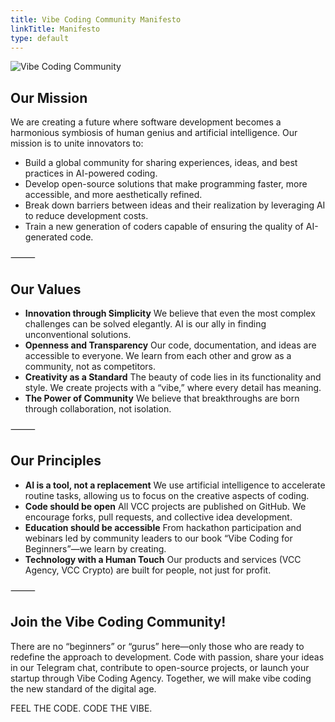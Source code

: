 ```yaml
---
title: Vibe Coding Community Manifesto
linkTitle: Manifesto
type: default
---
```


![Vibe Coding Community](/head.png)

## Our Mission

We are creating a future where software development becomes a harmonious symbiosis of human genius and artificial intelligence. Our mission is to unite innovators to:

- Build a global community for sharing experiences, ideas, and best practices in AI-powered coding.
- Develop open-source solutions that make programming faster, more accessible, and more aesthetically refined.
- Break down barriers between ideas and their realization by leveraging AI to reduce development costs.
- Train a new generation of coders capable of ensuring the quality of AI-generated code.

⸻

## Our Values
- **Innovation through Simplicity**
We believe that even the most complex challenges can be solved elegantly. AI is our ally in finding unconventional solutions.
- **Openness and Transparency**
Our code, documentation, and ideas are accessible to everyone. We learn from each other and grow as a community, not as competitors.
- **Creativity as a Standard**
The beauty of code lies in its functionality and style. We create projects with a “vibe,” where every detail has meaning.
- **The Power of Community**
We believe that breakthroughs are born through collaboration, not isolation.

⸻

## Our Principles
- **AI is a tool, not a replacement**
We use artificial intelligence to accelerate routine tasks, allowing us to focus on the creative aspects of coding.
- **Code should be open**
All VCC projects are published on GitHub. We encourage forks, pull requests, and collective idea development.
- **Education should be accessible**
From hackathon participation and webinars led by community leaders to our book “Vibe Coding for Beginners”—we learn by creating.
- **Technology with a Human Touch**
Our products and services (VCC Agency, VCC Crypto) are built for people, not just for profit.

⸻

## Join the Vibe Coding Community!

There are no “beginners” or “gurus” here—only those who are ready to redefine the approach to development. Code with passion, share your ideas in our Telegram chat, contribute to open-source projects, or launch your startup through Vibe Coding Agency. Together, we will make vibe coding the new standard of the digital age.

FEEL THE CODE. CODE THE VIBE.